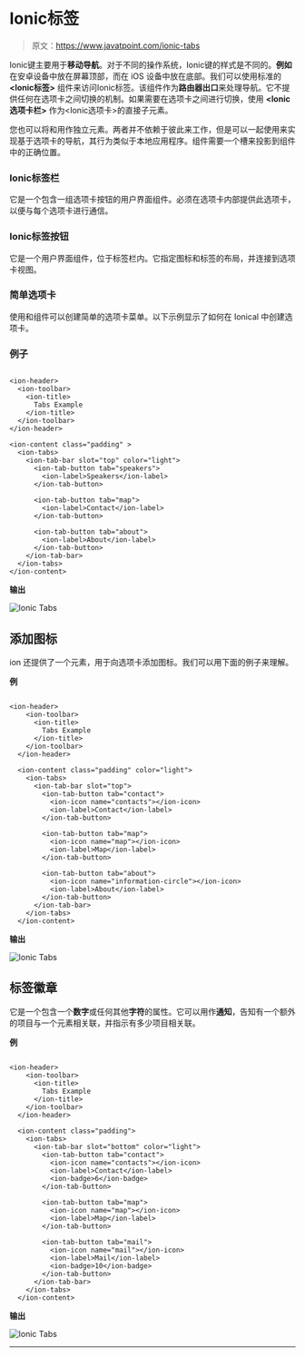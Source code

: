 # Ionic标签

> 原文：<https://www.javatpoint.com/ionic-tabs>

Ionic键主要用于**移动导航**。对于不同的操作系统，Ionic键的样式是不同的。**例如**在安卓设备中放在屏幕顶部，而在 iOS 设备中放在底部。我们可以使用标准的 **<Ionic标签>** 组件来访问Ionic标签。该组件作为**路由器出口**来处理导航。它不提供任何在选项卡之间切换的机制。如果需要在选项卡之间进行切换，使用 **<Ionic选项卡栏>** 作为<Ionic选项卡>的直接子元素。

您也可以将<ion-tabs>和<ion-tab-bar>用作独立元素。两者并不依赖于彼此来工作，但是可以一起使用来实现基于选项卡的导航，其行为类似于本地应用程序。<ion-tab-bar>组件需要一个槽来投影到<ion-tabs>组件中的正确位置。</ion-tabs></ion-tab-bar></ion-tab-bar></ion-tabs>

### Ionic标签栏

它是一个包含一组选项卡按钮的用户界面组件。必须在选项卡内部提供此选项卡，以便与每个选项卡进行通信。

### Ionic标签按钮

它是一个用户界面组件，位于标签栏内。它指定图标和标签的布局，并连接到选项卡视图。

### 简单选项卡

使用<ion-tabs>和<ion-tab-bar>组件可以创建简单的选项卡菜单。以下示例显示了如何在 Ionical 中创建选项卡。</ion-tab-bar></ion-tabs>

### 例子

```

<ion-header>
  <ion-toolbar>
    <ion-title>
      Tabs Example
    </ion-title>
  </ion-toolbar>
</ion-header>

<ion-content class="padding" >
  <ion-tabs>
    <ion-tab-bar slot="top" color="light">
      <ion-tab-button tab="speakers">
        <ion-label>Speakers</ion-label>
      </ion-tab-button>

      <ion-tab-button tab="map">
        <ion-label>Contact</ion-label>
      </ion-tab-button>

      <ion-tab-button tab="about">
        <ion-label>About</ion-label>
      </ion-tab-button>
    </ion-tab-bar>
  </ion-tabs>
</ion-content>

```

**输出**

![Ionic Tabs](img/fab2ff043268a2a9353741c81851e424.png)

## 添加图标

ion 还提供了一个<ion-icon>元素，用于向选项卡添加图标。我们可以用下面的例子来理解。</ion-icon>

**例**

```

<ion-header>
    <ion-toolbar>
      <ion-title>
        Tabs Example
      </ion-title>
    </ion-toolbar>
  </ion-header>

  <ion-content class="padding" color="light">
    <ion-tabs>
      <ion-tab-bar slot="top">
        <ion-tab-button tab="contact">
          <ion-icon name="contacts"></ion-icon>
          <ion-label>Contact</ion-label>
        </ion-tab-button>

        <ion-tab-button tab="map">
          <ion-icon name="map"></ion-icon>
          <ion-label>Map</ion-label>
        </ion-tab-button>

        <ion-tab-button tab="about">
          <ion-icon name="information-circle"></ion-icon>
          <ion-label>About</ion-label>
        </ion-tab-button>
      </ion-tab-bar>
    </ion-tabs>
  </ion-content>

```

**输出**

![Ionic Tabs](img/cab3d1cede6cd90e1b45dcb731ea63ad.png)

## 标签徽章

它是一个包含一个**数字**或任何其他**字符**的属性。它可以用作**通知**，告知有一个额外的项目与一个元素相关联，并指示有多少项目相关联。

**例**

```

<ion-header>
    <ion-toolbar>
      <ion-title>
        Tabs Example
      </ion-title>
    </ion-toolbar>
  </ion-header>

  <ion-content class="padding">
    <ion-tabs>
      <ion-tab-bar slot="bottom" color="light">
        <ion-tab-button tab="contact">
          <ion-icon name="contacts"></ion-icon>
          <ion-label>Contact</ion-label>
          <ion-badge>6</ion-badge>
        </ion-tab-button>

        <ion-tab-button tab="map">
          <ion-icon name="map"></ion-icon>
          <ion-label>Map</ion-label>
        </ion-tab-button>

        <ion-tab-button tab="mail">
          <ion-icon name="mail"></ion-icon>
          <ion-label>Mail</ion-label>
          <ion-badge>10</ion-badge>
        </ion-tab-button>
      </ion-tab-bar>
    </ion-tabs>
  </ion-content>

```

**输出**

![Ionic Tabs](img/cb64c0f3cdeedbdd81bcddc5c9ed6569.png)

* * *